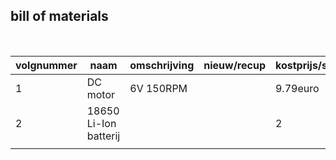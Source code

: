 ## bill of materials
<br />

|volgnummer|naam|omschrijving|nieuw/recup|kostprijs/stuk|aantal|subtotaal|
|----------|----|------------|-----------|---------|------|---------|
|         1| DC motor   |  6V 150RPM          |           |  9.79euro          |  2    |    19.58euro     |
|         2|    18650 Li-Ion batterij       |                      |           |       2             |     |          |
|         |          |                      |           |                  |     |          |
